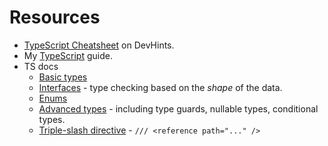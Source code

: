 # Resources

- [TypeScript Cheatsheet](https://devhints.io/typescript) on DevHints.
- My [TypeScript](https://github.com/MichaelCurrin/learn-to-code/tree/master/en/topics/scripting_languages/TypeScript) guide.
- TS docs
    - [Basic types](https://www.typescriptlang.org/docs/handbook/basic-types.html)
    - [Interfaces](https://www.typescriptlang.org/docs/handbook/interfaces.html) - type checking based on the _shape_ of the data.
    - [Enums](https://www.typescriptlang.org/docs/handbook/enums.html)
    - [Advanced types](https://www.typescriptlang.org/docs/handbook/advanced-types.html) - including type guards, nullable types, conditional types.
    - [Triple-slash directive](https://www.typescriptlang.org/docs/handbook/triple-slash-directives.html) - `/// <reference path="..." />`
